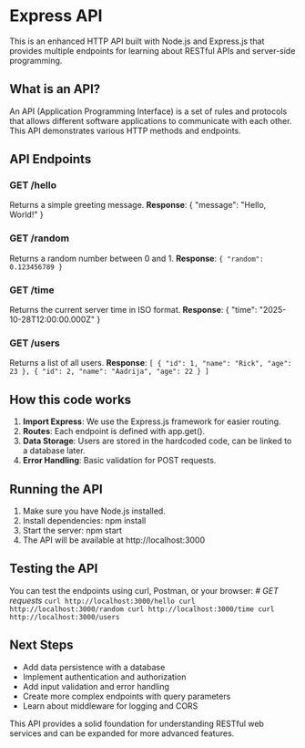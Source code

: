 # Express API
This is an enhanced HTTP API built with Node.js and Express.js that provides
multiple endpoints for learning about RESTful APIs and server-side programming.

## What is an API?
An API (Application Programming Interface) is a set of rules and protocols that
allows different software applications to communicate with each other. This API
demonstrates various HTTP methods and endpoints.

## API Endpoints
### GET /hello
Returns a simple greeting message.
**Response**:
{
"message": "Hello, World!"
}

### GET /random
Returns a random number between 0 and 1.
**Response**:
`{
    "random": 0.123456789
}`

### GET /time
Returns the current server time in ISO format.
**Response**:
{
    "time": "2025-10-28T12:00:00.000Z"
}

### GET /users
Returns a list of all users.
**Response**:
`[
    {
        "id": 1,
        "name": "Rick",
        "age": 23
    },
    {
        "id": 2,
        "name": "Aadrija",
        "age": 22
    }
]`

## How this code works
1. **Import Express**: We use the Express.js framework for easier routing.
2. **Routes**: Each endpoint is defined with app.get().
3. **Data Storage**: Users are stored in the hardcoded code, can be linked to
a database later.
4. **Error Handling**: Basic validation for POST requests.

## Running the API
1. Make sure you have Node.js installed.
2. Install dependencies: npm install
3. Start the server: npm start
4. The API will be available at http://localhost:3000

## Testing the API
You can test the endpoints using curl, Postman, or your browser:
*# GET requests*
`curl http://localhost:3000/hello
curl http://localhost:3000/random
curl http://localhost:3000/time
curl http://localhost:3000/users`

## Next Steps
- Add data persistence with a database
- Implement authentication and authorization
- Add input validation and error handling
- Create more complex endpoints with query parameters
- Learn about middleware for logging and CORS

This API provides a solid foundation for understanding RESTful web services
and can be expanded for more advanced features.